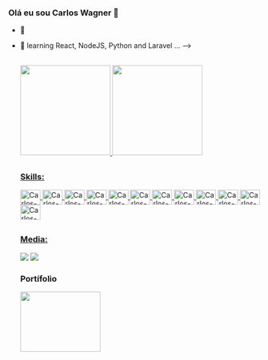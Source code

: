 ### Olá eu sou Carlos Wagner 👋

- 🔭 
- 🌱 learning React, NodeJS, Python and Laravel ...
-->

  <br/> 

  <div>
  <a href="https://github.com/wagner30023">
  <img height="180em" src="https://github-readme-stats.vercel.app/api?username=wagner30023&show_icons=true&theme=dark&include_all_commits=true&count_private=true"/>
  <img height="180em" src="https://github-readme-stats.vercel.app/api/top-langs/?username=wagner30023&layout=compact&langs_count=7&theme=dark"/>
  </div>
  
  ##
  
  <div style="display: inline_block">
    <h3> Skills: </h3>
    <img align="center" alt="Carlos-HTML" height="30" width="40" src="https://img.icons8.com/color/48/000000/html-5--v1.png"/>
    <img align="center" alt="Carlos-CSS" height="30" width="40"  src="https://img.icons8.com/color/48/000000/css3.png"/>
    <img align="center" alt="Carlos-JS" height="30" width="40"  src="https://img.icons8.com/color/96/000000/javascript--v1.png"/>
    <img  align="center" alt="Carlos-React-JS" height="30" width="40" src="https://img.icons8.com/office/80/000000/react.png"/>
    <img align="center" alt="Carlos-NodeJS" height="30" width="40"  src="https://img.icons8.com/color/96/000000/nodejs.png"/>
    <img align="center" alt="Carlos-PHP" height="30" width="40"  src="https://img.icons8.com/color/48/000000/php.png"/>
    <img align="center" alt="Carlos-Laravel" height="30" width="40" src="https://img.icons8.com/fluency/48/000000/laravel.png"/>
    <img align="center" alt="Carlos-Laravel" height="30" width="40"  src="https://img.icons8.com/color/144/000000/python--v2.png"/>
    <img  align="center" alt="Carlos-Mysql" height="30" width="40" src="https://img.icons8.com/color/48/000000/mysql-logo.png"/>
    <img align="center" alt="Carlos-Linux" height="30" width="40" src="https://img.icons8.com/color/48/000000/linux--v1.png"/>
    <img align="center" alt="Carlos-Docker-m" height="30" width="40" src="https://img.icons8.com/fluency/48/000000/docker.png"/>
    <img align="center" alt="Carlos-Control-m" height="30" width="40" src="https://data.apkhere.com/88/com.bmc.selfservice.mobile/9.0.20/icon.png!s"/>
  </div>
  
  ##
  
  <div> 
     <h3> Media: </h3>
  <a href="https://instagram.com/carloswmorais" target="_blank"><img src="https://img.shields.io/badge/-Instagram-%23E4405F?style=for-the-badge&logo=instagram&logoColor=white" target="_blank"></a>
  <a href="https://www.linkedin.com/in/carlos-wagner-p-morais-418571b7/" target="_blank"><img src="https://img.shields.io/badge/-LinkedIn-%230077B5?style=for-the-badge&logo=linkedin&logoColor=white" target="_blank"></a> 
    
    <h3> Portífolio </h3>
    <a href="https://wagner30023.github.io/new_portifolio/"> <img height="120" width="160" src="https://st3.depositphotos.com/6064568/12938/v/950/depositphotos_129380768-stock-illustration-man-programmer-hipster-is-working.jpg" target="_blank" /> </a>  
</div>
